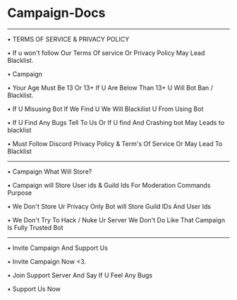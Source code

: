 # Campaign-Docs

________________________________________________________________________________________

• TERMS OF SERVICE & PRIVACY POLICY

• If u won't follow Our Terms Of service Or Privacy Policy May Lead Blacklist.

• Campaign

• Your Age Must Be 13 Or 13+ If U Are Below Than 13+ U Will Bot Ban / Blacklist.

• If U Misusing Bot If We Find U We Will Blackilist U From Using Bot

• If U Find Any Bugs Tell To Us Or If U find And Crashing bot May Leads to blacklist

• Must Follow Discord Privacy Policy & Term's Of Service Or May Lead To Blacklist

________________________________________________________________________________________

• Campaign What Will Store?

• Campaign will Store User ids & Guild Ids For Moderation Commands Purpose

• We Don't Store Ur Privacy Only Bot will Store Guild IDs And User Ids

• We Don't Try To Hack / Nuke Ur Server We Don't Do Like That Campaign Is Fully Trusted Bot

________________________________________________________________________________________

• Invite Campaign And Support Us

• Invite Campaign Now <3.

• Join Support Server And Say If U Feel Any Bugs

• Support Us Now

